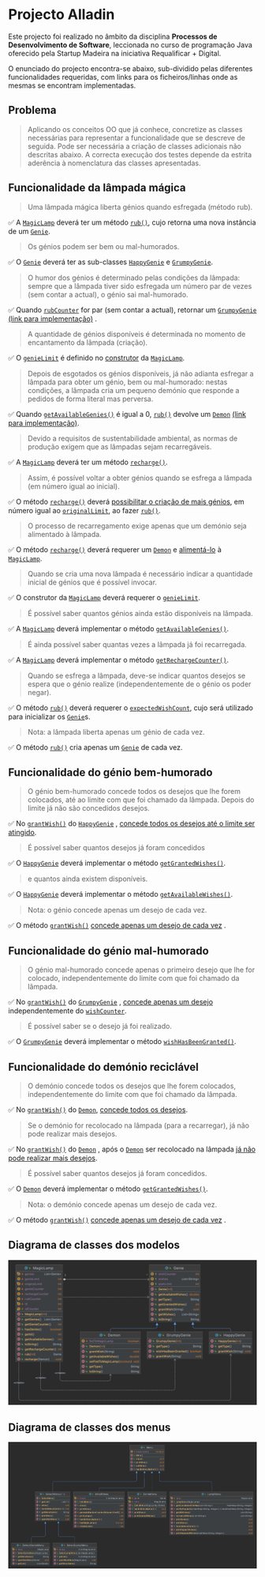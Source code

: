 # Projecto Alladin

Este projecto foi realizado no âmbito da disciplina **Processos de Desenvolvimento de Software**, leccionada no curso de
programação Java oferecido pela Startup Madeira na iniciativa Requalificar + Digital.

O enunciado do projecto encontra-se abaixo, sub-dividido pelas diferentes funcionalidades requeridas, com links para os
ficheiros/linhas onde as mesmas se encontram implementadas.

## Problema

> Aplicando os conceitos OO que já conhece, concretize as classes necessárias para representar a funcionalidade que se descreve de seguida. Pode ser necessária a criação de classes adicionais não descritas abaixo. A correcta execução dos testes depende da estrita aderência à nomenclatura das classes apresentadas.

## Funcionalidade da lâmpada mágica

> Uma lâmpada mágica liberta génios quando esfregada (método rub).

:white_check_mark: A [`MagicLamp`](/src/models/MagicLamp.java) deverá ter um método [`rub()`](/src/models/MagicLamp.java#L75), cujo
retorna uma nova instância de um [`Genie`](/src/models/Genie.java).

> Os génios podem ser bem ou mal-humorados.

:white_check_mark: O [`Genie`](/src/models/Genie.java) deverá ter as sub-classes [`HappyGenie`](/src/models/HappyGenie.java)
e [`GrumpyGenie`](/src/models/GrumpyGenie.java).

> O humor dos génios é determinado pelas condições da lâmpada: sempre que a lâmpada tiver sido esfregada um número par de vezes (sem contar a actual), o génio sai mal-humorado.

:white_check_mark: Quando [`rubCounter`](/src/models/MagicLamp.java#L41) for par (sem contar a actual), retornar
um [`GrumpyGenie`](/src/models/GrumpyGenie.java) [(link para implementação)](/src/models/MagicLamp.java#L83)
.

> A quantidade de génios disponíveis é determinada no momento de encantamento da lâmpada (criação).

:white_check_mark: O [`genieLimit`](/src/models/MagicLamp.java#L14) é definido no [construtor](/src/models/MagicLamp.java#L58)
da [`MagicLamp`](/src/models/MagicLamp.java).

> Depois de esgotados os génios disponíveis, já não adianta esfregar a lâmpada para obter um génio, bem ou mal-humorado: nestas condições, a lâmpada cria um pequeno demónio que responde a pedidos de forma literal mas perversa.

:white_check_mark: Quando [`getAvailableGenies()`](/src/models/MagicLamp.java#L134) é igual a
0, [`rub()`](/src/models/MagicLamp.java#L75) devolve
um [`Demon`](/src/models/Demon.java) [(link para implementação)](/src/models/MagicLamp.java#L76).

> Devido a requisitos de sustentabilidade ambiental, as normas de produção exigem que as lâmpadas sejam recarregáveis.

:white_check_mark: A [`MagicLamp`](/src/models/MagicLamp.java) deverá ter um método [`recharge()`](/src/models/MagicLamp.java#L103).

> Assim, é possível voltar a obter génios quando se esfrega a lâmpada (em número igual ao inicial).

:white_check_mark: O método [`recharge()`](/src/models/MagicLamp.java#L103)
deverá [possibilitar o criação de mais génios](/src/models/MagicLamp.java#L105), em número igual
ao [`originalLimit`](/src/models/MagicLamp.java#L26), ao fazer [`rub()`](/src/models/MagicLamp.java#L75).

> O processo de recarregamento exige apenas que um demónio seja alimentado à lâmpada.

:white_check_mark: O método [`recharge()`](/src/models/MagicLamp.java#L103) deverá requerer um [`Demon`](/src/models/Demon.java)
e [alimentá-lo](/src/models/MagicLamp.java#L106)
à [`MagicLamp`](/src/models/MagicLamp.java).

> Quando se cria uma nova lâmpada é necessário indicar a quantidade inicial de génios que é possível invocar.

:white_check_mark: O construtor da [`MagicLamp`](/src/models/MagicLamp.java) deverá requerer
o [`genieLimit`](/src/models/MagicLamp.java#L58).

> É possível saber quantos génios ainda estão disponíveis na lâmpada.

:white_check_mark: A [`MagicLamp`](/src/models/MagicLamp.java) deverá implementar o
método [`getAvailableGenies()`](/src/models/MagicLamp.java#L134).

> É ainda possível saber quantas vezes a lâmpada já foi recarregada.

:white_check_mark: A [`MagicLamp`](/src/models/MagicLamp.java) deverá implementar o
método [`getRechargeCounter()`](/src/models/MagicLamp.java#L146).

> Quando se esfrega a lâmpada, deve-se indicar quantos desejos se espera que o génio realize (independentemente de o génio os poder negar).

:white_check_mark: O método [`rub()`](/src/models/MagicLamp.java#L75) deverá requerer
o [`expectedWishCount`](/src/models/MagicLamp.java#L75), cujo será utilizado para inicializar
os [`Genie`](/src/models/Genie.java)s.

> Nota: a lâmpada liberta apenas um génio de cada vez.

:white_check_mark: O método [`rub()`](/src/models/MagicLamp.java#L75) cria apenas um [`Genie`](/src/models/Genie.java) de cada vez.

## Funcionalidade do génio bem-humorado

> O génio bem-humorado concede todos os desejos que lhe forem colocados, até ao limite com que foi chamado da lâmpada. Depois do limite já não são concedidos desejos.

:white_check_mark: No [`grantWish()`](/src/models/HappyGenie.java#L31)
do [`HappyGenie`](/src/models/HappyGenie.java)
, [concede todos os desejos até o limite ser atingido](/src/models/HappyGenie.java#L32).

> É possível saber quantos desejos já foram concedidos

:white_check_mark: O [`HappyGenie`](/src/models/HappyGenie.java) deverá implementar o
método [`getGrantedWishes()`](/src/models/Genie.java#L74).

> e quantos ainda existem disponíveis.

:white_check_mark: O [`HappyGenie`](/src/models/HappyGenie.java) deverá implementar o
método [`getAvailableWishes()`](/src/models/Genie.java#L56).

> Nota: o génio concede apenas um desejo de cada vez.

:white_check_mark: O
método [`grantWish()`](/src/models/HappyGenie.java#L31) [concede apenas um desejo de cada vez](/src/models/HappyGenie.java#L31)
.

## Funcionalidade do génio mal-humorado

> O génio mal-humorado concede apenas o primeiro desejo que lhe for colocado, independentemente do limite com que foi chamado da lâmpada.

:white_check_mark: No [`grantWish()`](/src/models/GrumpyGenie.java#L31)
do [`GrumpyGenie`](/src/models/GrumpyGenie.java)
, [concede apenas um desejo](/src/models/GrumpyGenie.java#L31) independentemente
do [`wishCounter`](/src/models/Genie.java#L21).

> É possível saber se o desejo já foi realizado.

:white_check_mark: O [`GrumpyGenie`](/src/models/GrumpyGenie.java) deverá implementar o
método [`wishHasBeenGranted()`](/src/models/GrumpyGenie.java#L46).

## Funcionalidade do demónio reciclável

> O demónio concede todos os desejos que lhe forem colocados, independentemente do limite com que foi chamado da lâmpada.

:white_check_mark: No [`grantWish()`](/src/models/Demon.java#L51)
do [`Demon`](/src/models/Demon.java), [concede todos os desejos](/src/models/Demon.java#L52).

> Se o demónio for recolocado na lâmpada (para a recarregar), já não pode realizar mais desejos.

:white_check_mark: No [`grantWish()`](/src/models/Demon.java#L51)
do [`Demon`](/src/models/Demon.java)
, após o [`Demon`](/src/models/Demon.java) ser recolocado na
lâmpada [já não pode realizar mais desejos](/src/models/Demon.java#L52).

> É possível saber quantos desejos já foram concedidos.

:white_check_mark: O [`Demon`](/src/models/Demon.java) deverá implementar o método [`getGrantedWishes()`](/src/models/Genie.java#L74).

> Nota: o demónio concede apenas um desejo de cada vez.

:white_check_mark: O
método [`grantWish()`](/src/models/Demon.java#L51) [concede apenas um desejo de cada vez](/src/models/Demon.java#L51)
.

## Diagrama de classes dos modelos

![Diagrama de classes dos modelos](/src/resources/models.png "Diagrama de classes dos modelos")

## Diagrama de classes dos menus

![Diagrama de classes dos menus](/src/resources/menus.png "Diagrama de classes dos menus")
